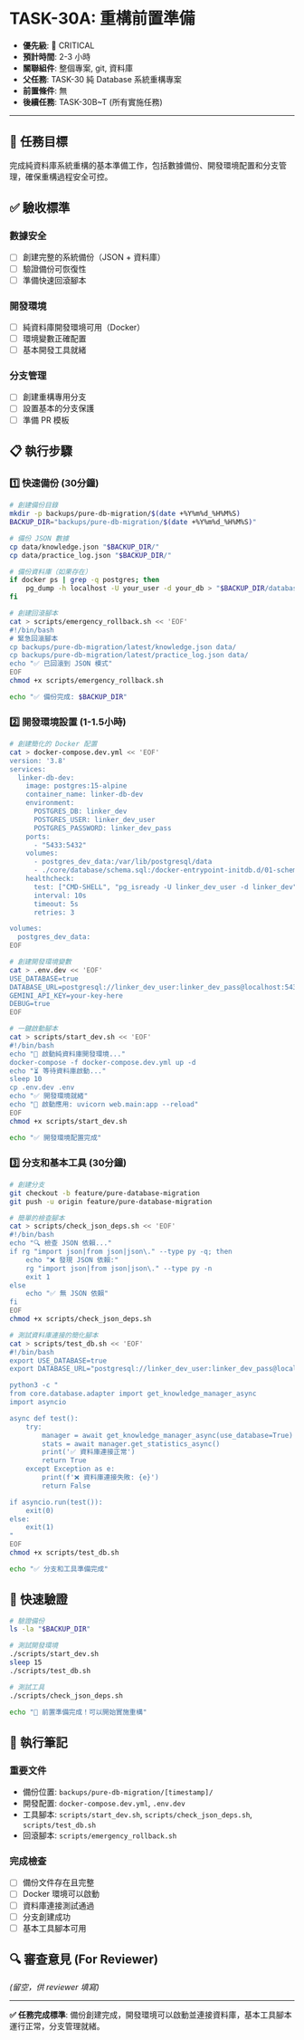 # TASK-30A: 重構前置準備

- **優先級**: 🔴 CRITICAL
- **預計時間**: 2-3 小時
- **關聯組件**: 整個專案, git, 資料庫
- **父任務**: TASK-30 純 Database 系統重構專案
- **前置條件**: 無
- **後續任務**: TASK-30B~T (所有實施任務)

---

## 🎯 任務目標

完成純資料庫系統重構的基本準備工作，包括數據備份、開發環境配置和分支管理，確保重構過程安全可控。

## ✅ 驗收標準

### 數據安全
- [ ] 創建完整的系統備份（JSON + 資料庫）
- [ ] 驗證備份可恢復性
- [ ] 準備快速回滾腳本

### 開發環境
- [ ] 純資料庫開發環境可用（Docker）
- [ ] 環境變數正確配置
- [ ] 基本開發工具就緒

### 分支管理
- [ ] 創建重構專用分支
- [ ] 設置基本的分支保護
- [ ] 準備 PR 模板

## 📋 執行步驟

### 1️⃣ 快速備份 (30分鐘)

```bash
# 創建備份目錄
mkdir -p backups/pure-db-migration/$(date +%Y%m%d_%H%M%S)
BACKUP_DIR="backups/pure-db-migration/$(date +%Y%m%d_%H%M%S)"

# 備份 JSON 數據
cp data/knowledge.json "$BACKUP_DIR/"
cp data/practice_log.json "$BACKUP_DIR/"

# 備份資料庫（如果存在）
if docker ps | grep -q postgres; then
    pg_dump -h localhost -U your_user -d your_db > "$BACKUP_DIR/database_backup.sql"
fi

# 創建回滾腳本
cat > scripts/emergency_rollback.sh << 'EOF'
#!/bin/bash
# 緊急回滾腳本
cp backups/pure-db-migration/latest/knowledge.json data/
cp backups/pure-db-migration/latest/practice_log.json data/
echo "✅ 已回滾到 JSON 模式"
EOF
chmod +x scripts/emergency_rollback.sh

echo "✅ 備份完成: $BACKUP_DIR"
```

### 2️⃣ 開發環境設置 (1-1.5小時)

```bash
# 創建簡化的 Docker 配置
cat > docker-compose.dev.yml << 'EOF'
version: '3.8'
services:
  linker-db-dev:
    image: postgres:15-alpine
    container_name: linker-db-dev
    environment:
      POSTGRES_DB: linker_dev
      POSTGRES_USER: linker_dev_user
      POSTGRES_PASSWORD: linker_dev_pass
    ports:
      - "5433:5432"
    volumes:
      - postgres_dev_data:/var/lib/postgresql/data
      - ./core/database/schema.sql:/docker-entrypoint-initdb.d/01-schema.sql
    healthcheck:
      test: ["CMD-SHELL", "pg_isready -U linker_dev_user -d linker_dev"]
      interval: 10s
      timeout: 5s
      retries: 3

volumes:
  postgres_dev_data:
EOF

# 創建開發環境變數
cat > .env.dev << 'EOF'
USE_DATABASE=true
DATABASE_URL=postgresql://linker_dev_user:linker_dev_pass@localhost:5433/linker_dev
GEMINI_API_KEY=your-key-here
DEBUG=true
EOF

# 一鍵啟動腳本
cat > scripts/start_dev.sh << 'EOF'
#!/bin/bash
echo "🚀 啟動純資料庫開發環境..."
docker-compose -f docker-compose.dev.yml up -d
echo "⏳ 等待資料庫啟動..."
sleep 10
cp .env.dev .env
echo "✅ 開發環境就緒"
echo "📝 啟動應用: uvicorn web.main:app --reload"
EOF
chmod +x scripts/start_dev.sh

echo "✅ 開發環境配置完成"
```

### 3️⃣ 分支和基本工具 (30分鐘)

```bash
# 創建分支
git checkout -b feature/pure-database-migration
git push -u origin feature/pure-database-migration

# 簡單的檢查腳本
cat > scripts/check_json_deps.sh << 'EOF'
#!/bin/bash
echo "🔍 檢查 JSON 依賴..."
if rg "import json|from json|json\." --type py -q; then
    echo "❌ 發現 JSON 依賴:"
    rg "import json|from json|json\." --type py -n
    exit 1
else
    echo "✅ 無 JSON 依賴"
fi
EOF
chmod +x scripts/check_json_deps.sh

# 測試資料庫連接的簡化腳本
cat > scripts/test_db.sh << 'EOF'
#!/bin/bash
export USE_DATABASE=true
export DATABASE_URL="postgresql://linker_dev_user:linker_dev_pass@localhost:5433/linker_dev"

python3 -c "
from core.database.adapter import get_knowledge_manager_async
import asyncio

async def test():
    try:
        manager = await get_knowledge_manager_async(use_database=True)
        stats = await manager.get_statistics_async()
        print('✅ 資料庫連接正常')
        return True
    except Exception as e:
        print(f'❌ 資料庫連接失敗: {e}')
        return False

if asyncio.run(test()):
    exit(0)
else:
    exit(1)
"
EOF
chmod +x scripts/test_db.sh

echo "✅ 分支和工具準備完成"
```

## 🔧 快速驗證

```bash
# 驗證備份
ls -la "$BACKUP_DIR"

# 測試開發環境
./scripts/start_dev.sh
sleep 15
./scripts/test_db.sh

# 測試工具
./scripts/check_json_deps.sh

echo "🎉 前置準備完成！可以開始實施重構"
```

## 📝 執行筆記

### 重要文件
- 備份位置: `backups/pure-db-migration/[timestamp]/`
- 開發配置: `docker-compose.dev.yml`, `.env.dev`
- 工具腳本: `scripts/start_dev.sh`, `scripts/check_json_deps.sh`, `scripts/test_db.sh`
- 回滾腳本: `scripts/emergency_rollback.sh`

### 完成檢查
- [ ] 備份文件存在且完整
- [ ] Docker 環境可以啟動
- [ ] 資料庫連接測試通過
- [ ] 分支創建成功
- [ ] 基本工具腳本可用

## 🔍 審查意見 (For Reviewer)

_(留空，供 reviewer 填寫)_

---

**✅ 任務完成標準**: 備份創建完成，開發環境可以啟動並連接資料庫，基本工具腳本運行正常，分支管理就緒。